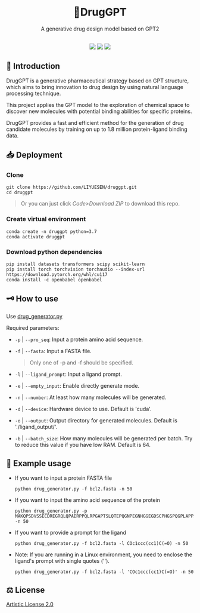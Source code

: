 <div class="title" align=center>
    <h1>💊DrugGPT</h1>
	<div>A generative drug design model based on GPT2</div>
    <br/>
    <p>
        <img src="https://img.shields.io/badge/license-Artistic%20License%202.0-green">
    	<img src="https://img.shields.io/badge/python-3.7-blue">
        <img src="https://img.shields.io/github/stars/LIYUESEN/druggpt?style=social">
        
</div>

## 🚩 Introduction
DrugGPT is a generative pharmaceutical strategy based on GPT structure, which aims to bring innovation to drug design by using natural language processing technique. 

This project applies the GPT model to the exploration of chemical space to discover new molecules with potential binding abilities for specific proteins. 

DrugGPT provides a fast and efficient method for the generation of drug candidate molecules by training on up to 1.8 million protein-ligand binding data.
## 📥 Deployment
### Clone
```shell
git clone https://github.com/LIYUESEN/druggpt.git
cd druggpt
```
> Or you can just click *Code>Download ZIP* to download this repo.
### Create virtual environment
```shell
conda create -n druggpt python=3.7
conda activate druggpt
```
### Download python dependencies
```shell
pip install datasets transformers scipy scikit-learn
pip install torch torchvision torchaudio --index-url https://download.pytorch.org/whl/cu117
conda install -c openbabel openbabel
```
## 🗝 How to use
Use [drug_generator.py](https://github.com/LIYUESEN/druggpt/blob/main/drug_generator.py)

Required parameters:
- `-p` | `--pro_seq`: Input a protein amino acid sequence.
- `-f` | `--fasta`: Input a FASTA file.

  > Only one of -p and -f should be specified.
- `-l` | `--ligand_prompt`: Input a ligand prompt.
- `-e` | `--empty_input`: Enable directly generate mode.
- `-n` | `--number`: At least how many molecules will be generated.
- `-d` | `--device`: Hardware device to use. Default is 'cuda'.
- `-o` | `--output`: Output directory for generated molecules. Default is './ligand_output/'.
- `-b` | `--batch_size`: How many molecules will be generated per batch. Try to reduce this value if you have low RAM. Default is 64.
## 📃 Example usage 
- If you want to input a protein FASTA file
    ```shell
    python drug_generator.py -f bcl2.fasta -n 50
    ```
- If you want to input the amino acid sequence of the protein
    ```shell
    python drug_generator.py -p MAKQPSDVSSECDREGRQLQPAERPPQLRPGAPTSLQTEPQGNPEGNHGGEGDSCPHGSPQGPLAPPASPGPFATRSPLFIFMRRSSLLSRSSSGYFSFDTDRSPAPMSCDKSTQTPSPPCQAFNHYLSAMASMRQAEPADMRPEIWIAQELRRIGDEFNAYYARRVFLNNYQAAEDHPRMVILRLLRYIVRLVWRMH -n 50
    ```
    
- If you want to provide a prompt for the ligand  
    ```shell
    python drug_generator.py -f bcl2.fasta -l COc1ccc(cc1)C(=O) -n 50
    ```
    
- Note: If you are running in a Linux environment, you need to enclose the ligand's prompt with single quotes ('').  
    ```shell
    python drug_generator.py -f bcl2.fasta -l 'COc1ccc(cc1)C(=O)' -n 50
    ```
   
## ⚖ License
[Artistic License 2.0](https://opensource.org/license/artistic-license-2-0-php/)
